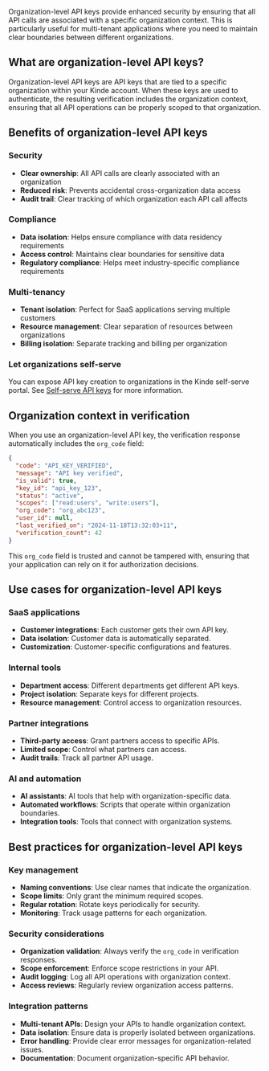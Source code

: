 
Organization-level API keys provide enhanced security by ensuring that all API calls are associated with a specific organization context. This is particularly useful for multi-tenant applications where you need to maintain clear boundaries between different organizations.

## What are organization-level API keys?

Organization-level API keys are API keys that are tied to a specific organization within your Kinde account. When these keys are used to authenticate, the resulting verification includes the organization context, ensuring that all API operations can be properly scoped to that organization.

## Benefits of organization-level API keys

### Security

- **Clear ownership**: All API calls are clearly associated with an organization
- **Reduced risk**: Prevents accidental cross-organization data access
- **Audit trail**: Clear tracking of which organization each API call affects

### Compliance

- **Data isolation**: Helps ensure compliance with data residency requirements
- **Access control**: Maintains clear boundaries for sensitive data
- **Regulatory compliance**: Helps meet industry-specific compliance requirements

### Multi-tenancy

- **Tenant isolation**: Perfect for SaaS applications serving multiple customers
- **Resource management**: Clear separation of resources between organizations
- **Billing isolation**: Separate tracking and billing per organization

### Let organizations self-serve

You can expose API key creation to organizations in the Kinde self-serve portal. See [Self-serve API keys](/manage-your-apis/add-manage-api-keys/self-serve-api-keys/) for more information.

## Organization context in verification

When you use an organization-level API key, the verification response automatically includes the `org_code` field:

```json
{
  "code": "API_KEY_VERIFIED",
  "message": "API key verified",
  "is_valid": true,
  "key_id": "api_key_123",
  "status": "active",
  "scopes": ["read:users", "write:users"],
  "org_code": "org_abc123",
  "user_id": null,
  "last_verified_on": "2024-11-18T13:32:03+11",
  "verification_count": 42
}
```

This `org_code` field is trusted and cannot be tampered with, ensuring that your application can rely on it for authorization decisions.

## Use cases for organization-level API keys

### SaaS applications

- **Customer integrations**: Each customer gets their own API key.
- **Data isolation**: Customer data is automatically separated.
- **Customization**: Customer-specific configurations and features.

### Internal tools

- **Department access**: Different departments get different API keys.
- **Project isolation**: Separate keys for different projects.
- **Resource management**: Control access to organization resources.

### Partner integrations

- **Third-party access**: Grant partners access to specific APIs.
- **Limited scope**: Control what partners can access.
- **Audit trails**: Track all partner API usage.

### AI and automation

- **AI assistants**: AI tools that help with organization-specific data.
- **Automated workflows**: Scripts that operate within organization boundaries.
- **Integration tools**: Tools that connect with organization systems.

## Best practices for organization-level API keys

### Key management

- **Naming conventions**: Use clear names that indicate the organization.
- **Scope limits**: Only grant the minimum required scopes.
- **Regular rotation**: Rotate keys periodically for security.
- **Monitoring**: Track usage patterns for each organization.

### Security considerations

- **Organization validation**: Always verify the `org_code` in verification responses.
- **Scope enforcement**: Enforce scope restrictions in your API.
- **Audit logging**: Log all API operations with organization context.
- **Access reviews**: Regularly review organization access patterns.

### Integration patterns

- **Multi-tenant APIs**: Design your APIs to handle organization context.
- **Data isolation**: Ensure data is properly isolated between organizations.
- **Error handling**: Provide clear error messages for organization-related issues.
- **Documentation**: Document organization-specific API behavior.
